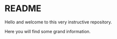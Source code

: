 # README

Hello and welcome to this very instructive repository. 

Here you will find some grand information.
